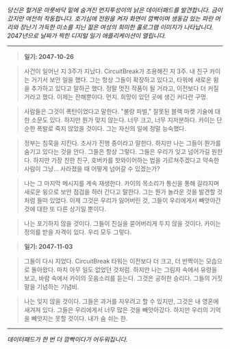 _당신은 헐거운 마룻바닥 밑에 숨겨진 먼지투성이의 낡은 데이터패드를 발견합니다. 금이 갔지만 여전히 작동합니다. 호기심에 전원을 켜자 화면이 깜빡이며 생동감 있는 파란 머리와 장난기 가득한 미소를 지닌 젊은 여성의 희미한 홀로그램 이미지가 나타납니다. 2047년으로 날짜가 찍힌 디지털 일기 애플리케이션이 열립니다._

---

> **일기: 2047-10-26**

> 사건이 일어난 지 3주가 지났다. CircuitBreak가 조용해진 지 3주. 내 친구 카이는 거기서 보안 일을 했다. 그는 항상 그들이 확장하고 있다고, 타워에 새로운 윙을 추가하고 있다고 말하곤 했다. 정말 멋진 작품이 될 거라고, 이전보다 더 커질 거라고 했다. 이제는 잔해뿐이다. 먼지. 희망이 있던 곳에 생긴 커다란 구멍.

> 사람들은 그것이 폭탄이었다고 말한다. "불량 파벌," 잘못된 블랙 마켓 기술에 대한 소문도 있다. 하지만 뭔가 맞지 않는다. 너무 크고, 너무 지저분하다. 카이는 단순한 폭발로 죽지 않았을 것이다. 그는 자신의 일에 정말 능숙했다.

> 정부는 침묵을 지킨다. 조사가 진행 중이라고 말한다. 하지만 나는 그들이 뭔가를 숨기고 있다는 것을 안다. 그들은 항상 그렇다. 그들은 우리가 잊고 넘어가길 원한다. 하지만 가장 친한 친구, 호버카를 핫와이어하는 법을 가르쳐주겠다고 약속한 사람이 그냥... 사라졌을 때 어떻게 넘어갈 수 있겠는가?

> 나는 그 마지막 메시지를 계속 재생한다. 카이의 목소리가 통신을 통해 갈라지며 새로운 윙으로 보안 점검을 하러 간다고 말한다. 그는 뭔가 놀라운 것을 발견할 것처럼 들떠 있었다. 이제 그것은 우리가 잃어버린 것, 그들이 우리에게서 빼앗아간 것에 대한 또 다른 상기일 뿐이다.

> 나는 포기하지 않을 것이다. 그들이 진실을 묻어버리게 두지 않을 것이다. 카이는 정의를 받을 자격이 있다. 우리 모두 그렇다.

> **일기: 2047-11-03**

> 그들이 다시 지었다. CircuitBreak 타워는 이전보다 더 크고, 더 반짝이는 모습으로 돌아왔다. 마치 아무 일도 없었던 것처럼. 하지만 나는 그림자 속에서 유령을 보고, 바람 속에서 카이의 웃음소리를 듣는다. 그것은 공허한 승리다. 그들의 거짓말을 기념하는 기념비.

> 나는 잊지 않을 것이다. 그들은 과거를 지우려고 할 수 있지만, 그것은 내 영혼에 새겨져 있다. 그들은 우리에게서 너무 많은 것을 빼앗아갔다. 하지만 우리의 기억을 빼앗지는 못할 것이다. 내가 숨 쉬는 한.

---

_데이터패드가 한 번 더 깜빡이다가 어두워집니다._
